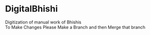 # DigitalBhishi
Digitization of manual work of Bhishis                         
To Make Changes Please Make a Branch and then Merge that branch
